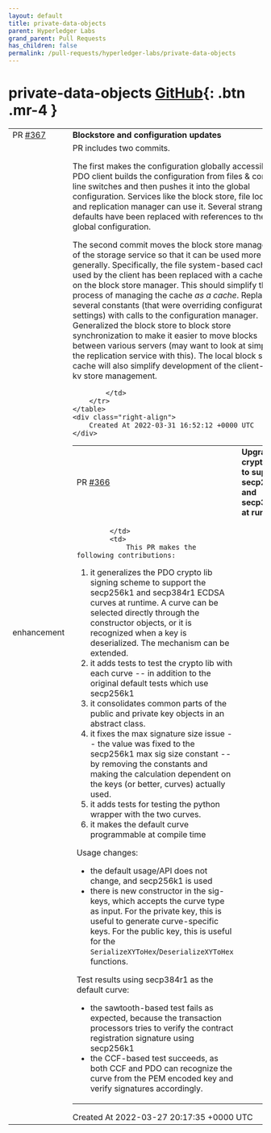 ```yaml
---
layout: default
title: private-data-objects
parent: Hyperledger Labs
grand_parent: Pull Requests
has_children: false
permalink: /pull-requests/hyperledger-labs/private-data-objects
---
```


# private-data-objects <span class="fs-3 right-align">[GitHub](https://github.com/hyperledger-labs/private-data-objects){: .btn .mr-4 }</span>


<div>
    <table>
        <tr>
            <td>
                PR <a href="https://github.com/hyperledger-labs/private-data-objects/pull/367" class=".btn">#367</a>
            </td>
            <td>
                <b>
                    Blockstore and configuration updates
                </b>
            </td>
        </tr>
        <tr>
            <td>
                <span class="chip">enhancement</span>
            </td>
            <td>
                PR includes two commits. 

The first makes the configuration globally accessible. A PDO client builds the configuration from files & command line switches and then pushes it into the global configuration. Services like the block store, file lookup, and replication manager can use it. Several strange defaults have been replaced with references to the global configuration.

The second commit moves the block store manager out of the storage service so that it can be used more generally. Specifically, the file system-based cache used by the client has been replaced with a cache based on the block store manager. This should simplify the process of managing the cache *as a cache*. Replaced several constants (that were overriding configuration file settings) with calls to the configuration manager. Generalized the block store to block store synchronization to make it easier to move blocks between various servers (may want to look at simplifying the replication service with this). The local block store cache will also simplify development of the client-side kv store management.

            </td>
        </tr>
    </table>
    <div class="right-align">
        Created At 2022-03-31 16:52:12 +0000 UTC
    </div>
</div>

<div>
    <table>
        <tr>
            <td>
                PR <a href="https://github.com/hyperledger-labs/private-data-objects/pull/366" class=".btn">#366</a>
            </td>
            <td>
                <b>
                    Upgrade crypto lib to support secp256k1 and secp384r1 at runtime 
                </b>
            </td>
        </tr>
        <tr>
            <td>
                
            </td>
            <td>
                This PR makes the following contributions:
1. it generalizes the PDO crypto lib signing scheme to support the secp256k1 and secp384r1 ECDSA curves at runtime. A curve can be selected directly through the constructor objects, or it is recognized when a key is deserialized. The mechanism can be extended.
2. it adds tests to test the crypto lib with each curve -- in addition to the original default tests which use secp256k1
3. it consolidates common parts of the public and private key objects in an abstract class.
4. it fixes the max signature size issue -- the value was fixed to the secp256k1 max sig size constant -- by removing the constants and making the calculation dependent on the keys (or better, curves) actually used.
5. it adds tests for testing the python wrapper with the two curves.
6. it makes the default curve programmable at compile time

Usage changes:
- the default usage/API does not change, and secp256k1 is used
- there is new constructor in the sig-keys, which accepts the curve type as input. For the private key, this is useful to generate curve-specific keys. For the public key, this is useful for the `SerializeXYToHex`/`DeserializeXYToHex` functions.

Test results using secp384r1 as the default curve:
- the sawtooth-based test fails as expected, because the transaction processors tries to verify the contract registration signature using secp256k1
- the CCF-based test succeeds, as both CCF and PDO can recognize the curve from the PEM encoded key and verify signatures accordingly.
            </td>
        </tr>
    </table>
    <div class="right-align">
        Created At 2022-03-27 20:17:35 +0000 UTC
    </div>
</div>

